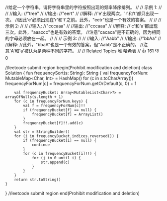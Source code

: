 //给定一个字符串，请将字符串里的字符按照出现的频率降序排列。 
//
// 示例 1: 
//
// 
//输入:
//"tree"
//
//输出:
//"eert"
//
//解释:
//'e'出现两次，'r'和't'都只出现一次。
//因此'e'必须出现在'r'和't'之前。此外，"eetr"也是一个有效的答案。
// 
//
// 示例 2: 
//
// 
//输入:
//"cccaaa"
//
//输出:
//"cccaaa"
//
//解释:
//'c'和'a'都出现三次。此外，"aaaccc"也是有效的答案。
//注意"cacaca"是不正确的，因为相同的字母必须放在一起。
// 
//
// 示例 3: 
//
// 
//输入:
//"Aabb"
//
//输出:
//"bbAa"
//
//解释:
//此外，"bbaA"也是一个有效的答案，但"Aabb"是不正确的。
//注意'A'和'a'被认为是两种不同的字符。
// 
// Related Topics 堆 哈希表 
// 👍 161 👎 0


//leetcode submit region begin(Prohibit modification and deletion)
class Solution {
    fun frequencySort(s: String): String {
        val frequencyForNum: MutableMap<Char, Int> = HashMap()
        for (c in s.toCharArray()) frequencyForNum[c] = frequencyForNum.getOrDefault(c, 0) + 1

        val frequencyBucket: Array<MutableList<Char>?> = arrayOfNulls(s.length + 1)
        for (c in frequencyForNum.keys) {
            val f = frequencyForNum[c]!!
            if (frequencyBucket[f] == null) {
                frequencyBucket[f] = ArrayList()
            }
            frequencyBucket[f]!!.add(c)
        }
        val str = StringBuilder()
        for (i in frequencyBucket.indices.reversed()) {
            if (frequencyBucket[i] == null) {
                continue
            }
            for (c in frequencyBucket[i]!!) {
                for (j in 0 until i) {
                    str.append(c)
                }
            }
        }
        return str.toString()
    }
}
//leetcode submit region end(Prohibit modification and deletion)
